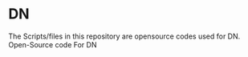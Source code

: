 DN
==
The Scripts/files in this repository are opensource codes used for DN.
Open-Source code For DN
